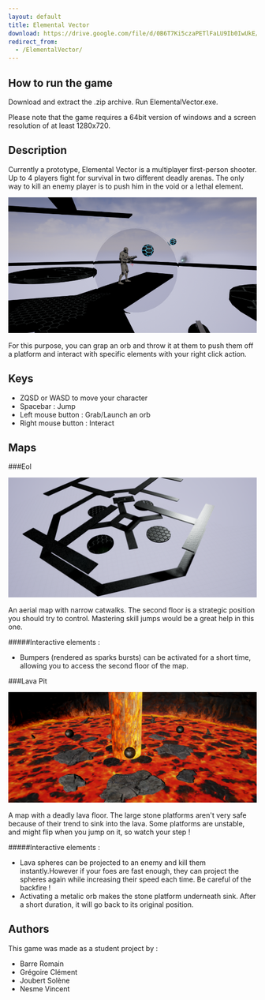 ```yaml
---
layout: default
title: Elemental Vector
download: https://drive.google.com/file/d/0B6T7Ki5czaPETlFaLU9Ib0IwUkE/view?usp=sharing
redirect_from: 
  - /ElementalVector/
---
```



## How to run the game

Download and extract the .zip archive.
Run ElementalVector.exe.

Please note that the game requires a 64bit version of windows and a screen resolution of at least 1280x720.

## Description

Currently a prototype, Elemental Vector is a multiplayer first-person shooter.
Up to 4 players fight for survival in two different deadly arenas.
The only way to kill an enemy player is to push him in the void or a lethal element.

![Screenshot](images/ElementalVector/screenshot.png)

For this purpose, you can grap an orb and throw it at them to push them off a platform and interact with specific elements with your right click action. 

## Keys

* ZQSD or WASD to move your character
* Spacebar : Jump
* Left mouse button : Grab/Launch an orb
* Right mouse button : Interact

## Maps

###Eol

![Eol preview](images/ElementalVector/eol.png)

An aerial map with narrow catwalks. The second floor is a strategic position you should try to control. Mastering skill jumps would be a great help in this one.

#####Interactive elements :
* Bumpers (rendered as sparks bursts) can be activated for a short time, allowing you to access the second floor of the map.

###Lava Pit

![Lava Pit preview](images/ElementalVector/lavaPit.png)

A map with a deadly lava floor. The large stone platforms aren't very safe because of their trend to sink into the lava.
Some platforms are unstable, and might flip when you jump on it, so watch your step !

#####Interactive elements :
* Lava spheres can be projected to an enemy and kill them instantly.However if your foes are fast enough, they can project the spheres again while increasing their speed each time. Be careful of the backfire !
* Activating a metalic orb makes the stone platform underneath sink. After a short duration, it will go back to its original position. 

## Authors
This game was made as a student project by :

* Barre Romain
* Grégoire Clément
* Joubert Solène
* Nesme Vincent
